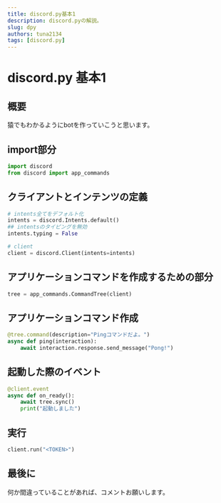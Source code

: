 ```yaml
---
title: discord.py基本1
description: discord.pyの解説。
slug: dpy
authors: tuna2134
tags: [discord.py]
---
```


# discord.py 基本1

## 概要

猿でもわかるようにbotを作っていこうと思います。

## import部分

```python
import discord
from discord import app_commands
```

## クライアントとインテンツの定義

```python
# intents全てをデフォルト化
intents = discord.Intents.default()
## intentsのタイピングを無効
intents.typing = False

# client
client = discord.Client(intents=intents)
```

## アプリケーションコマンドを作成するための部分

```python
tree = app_commands.CommandTree(client)
```

## アプリケーションコマンド作成

```python
@tree.command(description="Pingコマンドだよ。")
async def ping(interaction):
    await interaction.response.send_message("Pong!")
```

## 起動した際のイベント

```python
@client.event
async def on_ready():
    await tree.sync()
    print("起動しました")
```

## 実行

```python
client.run("<TOKEN>")
```

## 最後に

何か間違っていることがあれば、コメントお願いします。
